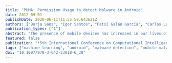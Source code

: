 ```yaml
---
title: "PUMA: Permission Usage to detect Malware in Android"
date: 2012-09-01
publishDate: 2020-06-11T11:55:59.643621Z
authors: ["Borja Sanz", "Igor Santos", "Patxi Galán García", "Carlos Laorden", "Xabier Ugarte Pedrero", "Pablo García Bringas", "Gonzalo Alvarez"]
publication_types: ["1"]
abstract: "The presence of mobile devices has increased in our lives offering almost the same functionality as a personal computer. Android devices have appeared lately and, since then, the number of applications available for this operating system has increased exponentially. Google already has its Android Market where applications are offered and, as happens with every popular media, is prone to misuse. In fact, malware writers insert malicious applications into this market, but also among other alternative markets. Therefore, in this paper, we present PUMA, a new method for detecting malicious Android applications through machine-learning techniques by analysing the extracted permissions from the application itself."
featured: false
publication: "*5th International Conference on Computational Intelligence in Security for Information Systems (CISIS)*"
tags: ["machine learning", "android", "malware detection", "mobile malware"]
doi: "10.1007/978-3-642-33018-6_30"
---
```


